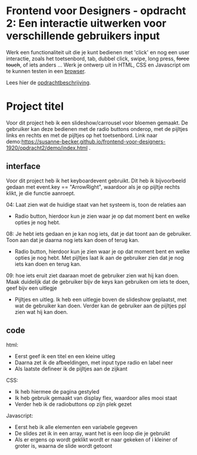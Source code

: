 # Frontend voor Designers - opdracht 2: Een interactie uitwerken voor verschillende gebruikers input

Werk een functionaliteit uit die je kunt bedienen met 'click' en nog een user interactie, zoals het toetsenbord, tab, dubbel click, swipe, long press, <del>force touch</del>, of iets anders ... Werk je ontwerp uit in HTML, CSS en Javascript om te kunnen testen in een [browser](https://en.m.wikipedia.org/wiki/List_of_web_browsers).

Lees hier de [opdrachtbeschrijving](./opdrachtbeschrijving.md).


# Project titel
Voor dit project heb ik een slideshow/carrousel voor bloemen gemaakt. De gebruiker kan deze bedienen met de radio buttons onderop, met de pijltjes links en rechts en met de pijltjes op het toetsenbord. Link naar demo:https://susanne-becker.github.io/frontend-voor-designers-1920/opdracht2/demo/index.html .

## interface
Voor dit project heb ik het keyboardevent gebruikt. Dit heb ik bijvoorbeeld gedaan met event.key == "ArrowRight", waardoor als je op pijltje rechts klikt, je die functie aanroept.

04: Laat zien wat de huidige staat van het systeem is, toon de relaties aan
- Radio button, hierdoor kun je zien waar je op dat moment bent en welke opties je nog hebt.

08: Je hebt iets gedaan en je kan nog iets, dat je dat toont aan de gebruiker. Toon aan dat je daarna nog iets kan doen of terug kan. 
- Radio button, hierdoor kun je zien waar je op dat moment bent en welke opties je nog hebt. Met pijltjes laat ik aan de gebruiker zien dat je nog iets kan doen en terug kan.

09: hoe iets eruit ziet daaraan moet de gebruiker zien wat hij kan doen. Maak duidelijk dat de gebruiker bijv de keys kan gebruiken om iets te doen, geef bijv een uitlegje
- Pijltjes en uitleg. Ik heb een uitlegje boven de slideshow geplaatst, met wat de gebruiker kan doen. Verder kan de gebruiker aan de pijltjes ppl zien wat hij kan doen.

## code
html:
* Eerst geef ik een titel en een kleine uitleg
* Daarna zet ik de afbeeldingen, met input type radio en label neer
* Als laatste defineer ik de pijltjes aan de zijkant

CSS:
* Ik heb hiermee de pagina gestyled
* Ik heb gebruik gemaakt van display flex, waardoor alles mooi staat
* Verder heb ik de radiobuttons op zijn plek gezet

Javascript:
* Eerst heb ik alle elementen een variabele gegeven
* De slides zet ik in een array, want het is een loop die je gebruikt
* Als er ergens op wordt geklikt wordt er naar gekeken of i kleiner of groter is, waarna de slide wordt getoont
